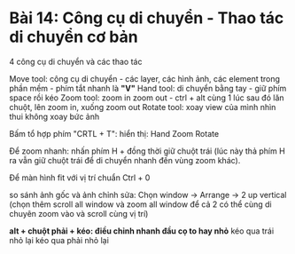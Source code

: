 # Bài 14: Công cụ di chuyển - Thao tác di chuyển cơ bản

4 công cụ di chuyển và các thao tác

Move tool: công cụ di chuyển - các layer, các hình ảnh, các element trong phần mềm - phím tắt nhanh là **"V"**
Hand tool: di chuyển bằng tay - giữ phím space rồi kéo
Zoom tool: zoom in zoom out - ctrl + alt cùng 1 lúc sau đó lăn chuột, lên zoom in, xuống zoom out
Rotate tool: xoay view của mình nhìn thui không xoay bức ảnh

Bấm tổ hợp phím "CRTL + T": hiển thị: Hand Zoom Rotate

Để zoom nhanh: nhấn phím H + đồng thời giữ chuột trái (lúc này thả phím H ra vẫn giữ chuột trái để di chuyển nhanh đến vùng zoom khác).

Để màn hình fit với vị trí chuẩn Ctrl + 0


so sánh ảnh gốc và ảnh chỉnh sửa: Chọn window -> Arrange -> 2 up vertical (chọn thêm scroll all window và zoom all window để cả 2 có thể cùng di chuyên zoom vào và scroll cùng vị trí)


**alt + chuột phải + kéo: điều chỉnh nhanh đầu cọ to hay nhỏ**
kéo qua trái nhỏ lại
kéo qua phải nhỏ lại






